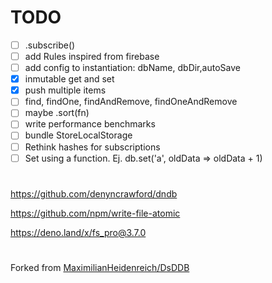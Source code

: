

# TODO

- [ ] .subscribe()
- [ ] add Rules inspired from firebase
- [ ] add config to instantiation:  dbName, dbDir,autoSave
- [x] inmutable get and set
- [x] push multiple items
- [ ] find, findOne, findAndRemove, findOneAndRemove
- [ ] maybe .sort(fn)
- [ ] write performance benchmarks
- [ ] bundle StoreLocalStorage
- [ ] Rethink hashes for subscriptions
- [ ] Set using a function. Ej.  db.set('a', oldData => oldData + 1)

#
https://github.com/denyncrawford/dndb

https://github.com/npm/write-file-atomic

https://deno.land/x/fs_pro@3.7.0
#
Forked from [MaximilianHeidenreich/DsDDB](https://github.com/MaximilianHeidenreich/DsDDB)